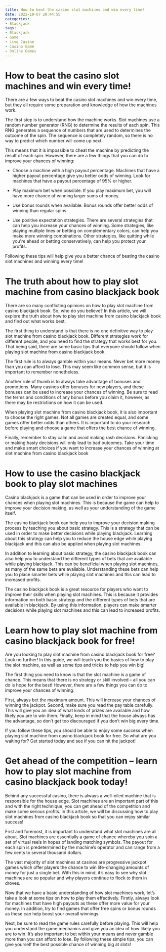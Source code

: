 ```yaml
---
title: How to beat the casino slot machines and win every time!
date: 2022-10-07 20:44:55
categories:
- Blackjack
tags:
- Blackjack
- Game
- Live Casino
- Casino Game
- Online Games
---
```



#  How to beat the casino slot machines and win every time!

There are a few ways to beat the casino slot machines and win every time, but they all require some preparation and knowledge of how the machines work.

The first step is to understand how the machine works. Slot machines use a random number generator (RNG) to determine the results of each spin. This RNG generates a sequence of numbers that are used to determines the outcome of the spin. The sequence is completely random, so there is no way to predict which number will come up next.

This means that it is impossible to cheat the machine by predicting the result of each spin. However, there are a few things that you can do to improve your chances of winning:

- Choose a machine with a high payout percentage. Machines that have a higher payout percentage give you better odds of winning. Look for machines that have a payout percentage of 95% or higher.

- Play maximum bet when possible. If you play maximum bet, you will have more chance of winning larger sums of money.

- Use bonus rounds when available. Bonus rounds offer better odds of winning than regular spins.

- Use positive expectation strategies. There are several strategies that can help you increase your chances of winning. Some strategies, like playing multiple lines or betting on complementary colors, can help you make more winning combinations. Other strategies, like quitting while you're ahead or betting conservatively, can help you protect your profits.

Following these tips will help give you a better chance of beating the casino slot machines and winning every time!

#  The truth about how to play slot machine from casino blackjack book 

There are so many conflicting opinions on how to play slot machine from casino blackjack book. So, who do you believe? In this article, we will explore the truth about how to play slot machine from casino blackjack book and find out what works best.

The first thing to understand is that there is no one definitive way to play slot machine from casino blackjack book. Different strategies work for different people, and you need to find the strategy that works best for you. That being said, there are some basic tips that everyone should follow when playing slot machine from casino blackjack book.

The first rule is to always gamble within your means. Never bet more money than you can afford to lose. This may seem like common sense, but it is important to remember nonetheless.

Another rule of thumb is to always take advantage of bonuses and promotions. Many casinos offer bonuses for new players, and these bonuses can be used to increase your chances of winning. Be sure to read the terms and conditions of any bonus before you claim it, however, as there may be restrictions on how it can be used.

When playing slot machine from casino blackjack book, it is also important to choose the right games. Not all games are created equal, and some games offer better odds than others. It is important to do your research before playing and choose a game that offers the best chance of winning.

Finally, remember to stay calm and avoid making rash decisions. Panicking or making hasty decisions will only lead to bad outcomes. Take your time and make smart choices if you want to increase your chances of winning at slot machine from casino blackjack book

#  How to use the casino blackjack book to play slot machines 

Casino blackjack is a game that can be used in order to improve your chances when playing slot machines. This is because the game can help to improve your decision making, as well as your understanding of the game itself.

The casino blackjack book can help you to improve your decision making process by teaching you about basic strategy. This is a strategy that can be used in order to make better decisions while playing blackjack. Learning about this strategy can help you to reduce the house edge while playing blackjack and this can also be applied when playing slot machines.

In addition to learning about basic strategy, the casino blackjack book can also help you to understand the different types of bets that are available while playing blackjack. This can be beneficial when playing slot machines, as many of the same bets are available. Understanding these bets can help you to place smarter bets while playing slot machines and this can lead to increased profits.

The casino blackjack book is a great resource for players who want to improve their skills when playing slot machines. This is because it provides information on both basic strategy and the different types of bets that are available in blackjack. By using this information, players can make smarter decisions while playing slot machines and this can lead to increased profits.

#  Learn how to play slot machine from casino blackjack book for free!

Are you looking to play slot machine from casino blackjack book for free? Look no further! In this guide, we will teach you the basics of how to play the slot machine, as well as some tips and tricks to help you win big!

The first thing you need to know is that the slot machine is a game of chance. This means that there is no strategy or skill involved – all you can do is hope for the best! However, there are a few things you can do to improve your chances of winning.

First, always bet the maximum amount. This will increase your chances of winning the jackpot. Second, make sure you read the pay table carefully. This will give you an idea of what kinds of prizes are available and how likely you are to win them. Finally, keep in mind that the house always has the advantage, so don’t get too discouraged if you don’t win big every time.

If you follow these tips, you should be able to enjoy some success when playing slot machine from casino blackjack book for free. So what are you waiting for? Get started today and see if you can hit the jackpot!

#  Get ahead of the competition – learn how to play slot machine from casino blackjack book today!

Behind any successful casino, there is always a well-oiled machine that is responsible for the house edge. Slot machines are an important part of this and with the right technique, you can get ahead of the competition and make some serious profits. In this article, we will be discussing how to play slot machines from casino blackjack book so that you can enjoy similar success!

First and foremost, it is important to understand what slot machines are all about. Slot machines are essentially a game of chance whereby you spin a set of virtual reels in hopes of landing matching symbols. The payout for each spin is predetermined by the machine’s operator and can range from a few cents to several thousand dollars.

The vast majority of slot machines at casinos are progressive jackpot games which offer players the chance to win life-changing amounts of money for just a single bet. With this in mind, it’s easy to see why slot machines are so popular and why players continue to flock to them in droves.

Now that we have a basic understanding of how slot machines work, let’s take a look at some tips on how to play them effectively. Firstly, always look for machines that have high payouts as these offer more value for your money. In addition, try to find games that offer free spins or bonus rounds as these can help boost your overall winnings.

Next, be sure to read the game rules carefully before playing. This will help you understand the game mechanics and give you an idea of how likely you are to win. It’s also important to bet within your means and never gamble more than you can afford to lose. By following these simple tips, you can give yourself the best possible chance of winning big at slots!